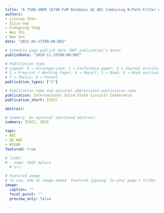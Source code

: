 ```yaml
---
title: "A 79dB-SNDR 167dB-FoM Bandpass ΔΣ ADC Combining N-Path Filter with Noise-Shaping SAR"
authors:
- Linxiao Shen
- Zijie Gao
- Xiangxing Yang
- Wei Shi
- Nan Sun
date: "2021-04-13T00:00:00Z"

# Schedule page publish date (NOT publication's date).
publishDate: "2020-11-16T00:00:00Z"

# Publication type.
# Legend: 0 = Uncategorized; 1 = Conference paper; 2 = Journal article;
# 3 = Preprint / Working Paper; 4 = Report; 5 = Book; 6 = Book section;
# 7 = Thesis; 8 = Patent
publication_types: ["1"]

# Publication name and optional abbreviated publication name.
publication: International Solid-State Circuits Conference
publication_short: ISSCC

abstract: 

# Summary. An optional shortened abstract.
summary: ISSCC, 2021

tags:
- ADC
- ΔΣ ADC
- NSSAR
featured: true

# links:
# - name: IEEE Xplore
  # url: 

# Featured image
# To use, add an image named `featured.jpg/png` to your page's folder. 
image:
  caption: ""
  focal_point: ""
  preview_only: false

---
```

